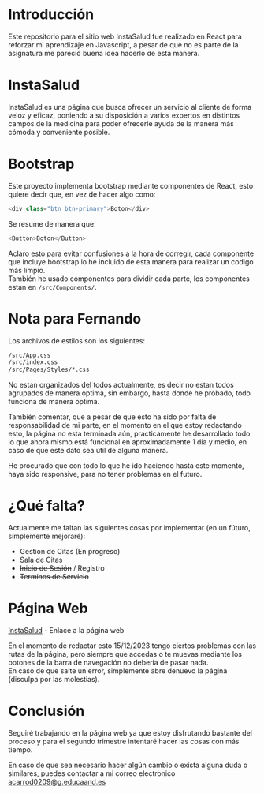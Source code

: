 # Introducción
Este repositorio para el sitio web InstaSalud fue realizado en React para reforzar mi aprendizaje en Javascript, a pesar de que no es parte de la asignatura me pareció buena idea hacerlo de esta manera.  

# InstaSalud
InstaSalud es una página que busca ofrecer un servicio al cliente de forma veloz y eficaz, poniendo a su disposición a varios expertos en distintos campos de la medicina para poder ofrecerle ayuda de la manera más cómoda y conveniente posible.

# Bootstrap
Este proyecto implementa bootstrap mediante componentes de React, esto quiere decir que, en vez de hacer algo como:  
```js
<div class="btn btn-primary">Boton</div>
 ```
Se resume de manera que:
```js
<Button>Boton</Button>
```
Aclaro esto para evitar confusiones a la hora de corregir, cada componente que incluye bootstrap lo he incluido de esta manera para realizar un codigo más  limpio.  
También he usado componentes para dividir cada parte, los componentes estan en ```/src/Components/```.
# Nota para Fernando
Los archivos de estilos son los siguientes:
```bash
/src/App.css
/src/index.css
/src/Pages/Styles/*.css
```
No estan organizados del todos actualmente, es decir no estan todos agrupados de manera optima, sin embargo, hasta donde he probado, todo funciona de manera optima.  
  
También comentar, que a pesar de que esto ha sido por falta de responsabilidad de mi parte, en el momento en el que estoy redactando esto, la página no esta terminada aún, practicamente he desarrollado todo lo que ahora mismo está funcional en aproximadamente 1 día y medio, en caso de que este dato sea útil de alguna manera.  
 
He procurado que con todo lo que he ido haciendo hasta este momento, haya sido responsive, para no tener problemas en el futuro.  

  
# ¿Qué falta?
Actualmente me faltan las siguientes cosas por implementar (en un fúturo, simplemente mejoraré):
- Gestion de Citas (En progreso)
- Sala de Citas
- ~~Inicio de Sesión~~ / Registro
- ~~Terminos de Servicio~~

# Página Web
[InstaSalud](https://bloknoss.github.io/instasalud/) - Enlace a la página web

En el momento de redactar esto 15/12/2023 tengo ciertos problemas con las rutas de la página, pero siempre que accedas o te muevas mediante los botones de la barra de navegación no debería de pasar nada.  
En caso de que salte un error, simplemente abre denuevo la página (disculpa por las molestias).

# Conclusión
Seguiré trabajando en la página web ya que estoy disfrutando bastante del proceso y para el segundo trimestre intentaré hacer las cosas con más tiempo.  
  
En caso de que sea necesario hacer algún cambio o exista alguna duda o similares, puedes contactar a mi correo electronico acarrod0209@g.educaand.es